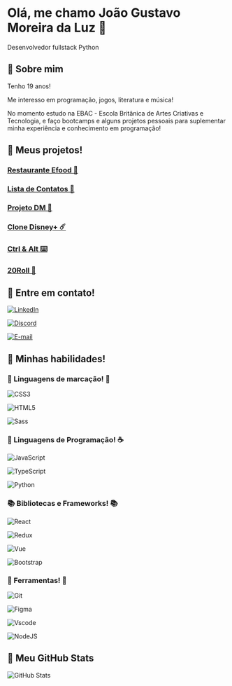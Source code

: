 

# Olá, me chamo João Gustavo Moreira da Luz 👋

Desenvolvedor fullstack Python

## 🚀 Sobre mim

Tenho 19 anos!

Me interesso em programação, jogos, literatura e música!

No momento estudo na EBAC - Escola Britânica de Artes Criativas e Tecnologia, e faço bootcamps e alguns projetos pessoais para suplementar minha experiência e conhecimento em programação!

## 🌟 Meus projetos!

### [Restaurante Efood 🍕](https://efood-react-two.vercel.app)

### [Lista de Contatos 📃](https://react-contatos-omega.vercel.app)

### [Projeto DM 🐲](https://projeto-dm.vercel.app)

### [Clone Disney+ ☄️](https://clone-disneyplus-otc6.vercel.app)

### [Ctrl & Alt ⌨️](https://curso-frontend-2.vercel.app) 

### [20Roll 🎲](https://curso-frontend-opq4.vercel.app) 

## 📱 Entre em contato!

[![LinkedIn](https://img.shields.io/badge/LinkedIn-0077B5?style=for-the-badge&logo=linkedin&logoColor=white)](https://www.linkedin.com/in/joão-gustavo-dev/)

[![Discord](https://img.shields.io/badge/junkertooth-7289DA?style=for-the-badge&logo=discord&logoColor=white)](https://discord.com/channels/@junkertooth/)

[![E-mail](https://img.shields.io/badge/-Email-000?style=for-the-badge&logo=microsoft-outlook&logoColor=007BFF)](mailto:joaogustavo9992@outlook.com)

## 🔷 Minhas habilidades!

### 🎯 Linguagens de marcação! 🎯

![CSS3](https://img.shields.io/badge/CSS3-1572B6?style=for-the-badge&logo=css3&logoColor=white)

![HTML5](https://img.shields.io/badge/HTML5-E34F26?style=for-the-badge&logo=html5&logoColor=white)

![Sass](https://img.shields.io/badge/Sass-000?style=for-the-badge&logo=sass)

### 🐍 Linguagens de Programação! ☕

![JavaScript](https://img.shields.io/badge/JavaScript-F7DF1E?style=for-the-badge&logo=javascript&logoColor=black)

![TypeScript](https://img.shields.io/badge/TypeScript-007ACC?style=for-the-badge&logo=typescript&logoColor=white)

![Python](https://img.shields.io/badge/python-3670A0?style=for-the-badge&logo=python&logoColor=ffdd54)


### 📚 Bibliotecas e Frameworks! 📚

![React](https://img.shields.io/badge/React-20232A?style=for-the-badge&logo=react&logoColor=61DAFB)

![Redux](https://img.shields.io/badge/redux-%23593d88.svg?style=for-the-badge&logo=redux&logoColor=white)

![Vue](https://img.shields.io/badge/vuejs-%2335495e.svg?style=for-the-badge&logo=vuedotjs&logoColor=%234FC08D)

![Bootstrap](https://img.shields.io/badge/-boostrap-0D1117?style=for-the-badge&logo=bootstrap&labelColor=0D1117)

### 🔧 Ferramentas! 🔧

![Git](https://img.shields.io/badge/GIT-E44C30?style=for-the-badge&logo=git&logoColor=white)

![Figma](https://img.shields.io/badge/Figma-696969?style=for-the-badge&logo=figma&logoColor=figma)

![Vscode](https://img.shields.io/badge/Vscode-007ACC?style=for-the-badge&logo=visual-studio-code&logoColor=white)

![NodeJS](https://img.shields.io/badge/node.js-6DA55F?style=for-the-badge&logo=node.js&logoColor=white)



## 💙 Meu GitHub Stats

![GitHub Stats](https://github-readme-stats.vercel.app/api?username=JoaoMoreiraLuz&theme=holi)
